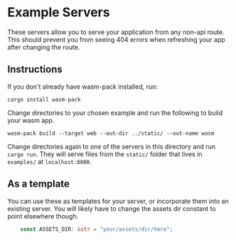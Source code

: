 # Example Servers

These servers allow you to serve your application from any non-api route.
This should prevent you from seeing 404 errors when refreshing your app after changing the route.


## Instructions

If you don't already have wasm-pack installed, run:
```shell script
cargo install wasm-pack
```

Change directories to your chosen example and run the following to build your wasm app.
```shell script
wasm-pack build --target web --out-dir ../static/ --out-name wasm
```

Change directories again to one of the servers in this directory and run `cargo run`.
They will serve files from the `static/` folder that lives in `examples/` at `localhost:8000`.


## As a template

You can use these as templates for your server, or incorporate them into an existing server.
You will likely have to change the assets dir constant to point elsewhere though.
```rust
    const ASSETS_DIR: &str = "your/assets/dir/here";
```

